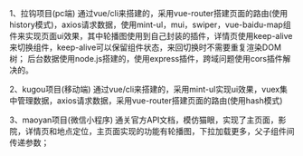 1、拉钩项目(pc端) 通过vue/cli来搭建的，采用vue-router搭建页面的路由(使用history模式)，axios请求数据，使用mint-ul，mui，swiper，vue-baidu-map组件来实现页面ui效果，其中轮播图使用到自己封装的插件，详情页使用keep-alive来切换组件，keep-alive可以保留组件状态，来回切换时不需要重复渲染DOM树； 后台数据使用node.js搭建的，使用express插件，跨域问题使用cors插件解决的。

2、kugou项目(移动端) 通过vue/cli来搭建的，采用mint-ul实现ui效果，vuex集中管理数据，axios请求数据，采用vue-router搭建页面的路由(使用hash模式)

3、maoyan项目(微信小程序) 通关官方API文档，模仿猫眼，实现了主页面，影院，详情页和地点定位，主页面实现的功能有轮播图，下拉加载更多，父子组件间传递参数；
